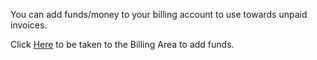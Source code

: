 You can add funds/money to your billing account to use towards unpaid invoices.

Click [Here](https://billing.hexanenetworks.com/clientarea.php?action=addfunds) to be taken to the Billing Area to add funds.